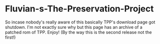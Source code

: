 # Fluvian-s-The-Preservation-Project
So incase nobody's really aware of this basically TPP's download page got shutdown. I'm not exactly sure why but this page has an archive of a patched rom of TPP. Enjoy! (By the way this is the second release not the first!)
